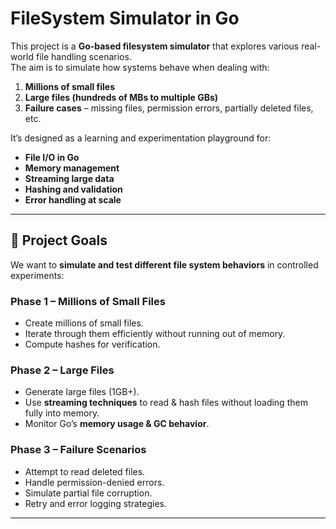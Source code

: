 # FileSystem Simulator in Go

This project is a **Go-based filesystem simulator** that explores various real-world file handling scenarios.  
The aim is to simulate how systems behave when dealing with:

1. **Millions of small files**  
2. **Large files (hundreds of MBs to multiple GBs)**  
3. **Failure cases** – missing files, permission errors, partially deleted files, etc.

It’s designed as a learning and experimentation playground for:
- **File I/O in Go**
- **Memory management**
- **Streaming large data**
- **Hashing and validation**
- **Error handling at scale**

---

## 🚀 Project Goals

We want to **simulate and test different file system behaviors** in controlled experiments:

### Phase 1 – Millions of Small Files
- Create millions of small files.
- Iterate through them efficiently without running out of memory.
- Compute hashes for verification.

### Phase 2 – Large Files
- Generate large files (1GB+).
- Use **streaming techniques** to read & hash files without loading them fully into memory.
- Monitor Go’s **memory usage & GC behavior**.

### Phase 3 – Failure Scenarios
- Attempt to read deleted files.
- Handle permission-denied errors.
- Simulate partial file corruption.
- Retry and error logging strategies.

---
